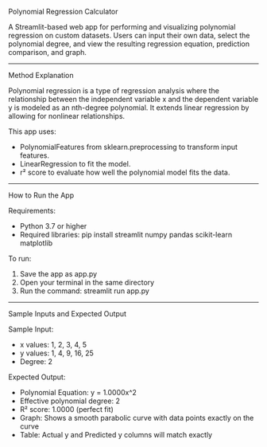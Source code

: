 Polynomial Regression Calculator

A Streamlit-based web app for performing and visualizing polynomial regression on custom datasets. Users can input their own data, select the polynomial degree, and view the resulting regression equation, prediction comparison, and graph.

-------------------------------------------------------------------------------------------------------------------------------------------------

Method Explanation

Polynomial regression is a type of regression analysis where the relationship between the independent variable x and the dependent variable y is modeled as an nth-degree polynomial.
It extends linear regression by allowing for nonlinear relationships.

This app uses:

* PolynomialFeatures from sklearn.preprocessing to transform input features.
* LinearRegression to fit the model.
* r² score to evaluate how well the polynomial model fits the data.

-------------------------------------------------------------------------------------------------------------------------------------------------

How to Run the App

Requirements:

* Python 3.7 or higher
* Required libraries:
  pip install streamlit numpy pandas scikit-learn matplotlib

To run:

1. Save the app as app.py
2. Open your terminal in the same directory
3. Run the command:
   streamlit run app.py

-------------------------------------------------------------------------------------------------------------------------------------------------

Sample Inputs and Expected Output

Sample Input:

* x values: 1, 2, 3, 4, 5
* y values: 1, 4, 9, 16, 25
* Degree: 2

Expected Output:

* Polynomial Equation:
  y = 1.0000x^2
* Effective polynomial degree: 2
* R² score: 1.0000 (perfect fit)
* Graph: Shows a smooth parabolic curve with data points exactly on the curve
* Table: Actual y and Predicted y columns will match exactly
